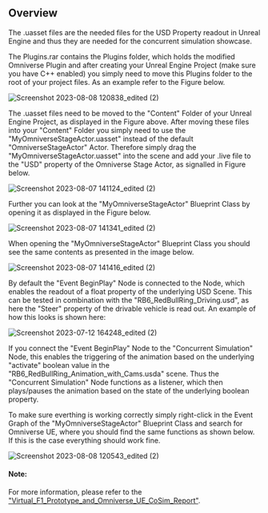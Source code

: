 <h2>Overview</h2>

The .uasset files are the needed files for the USD Property readout in Unreal Engine and thus they are needed for the concurrent simulation showcase.

The Plugins.rar contains the Plugins folder, which holds the modified Omniverse Plugin and after creating your Unreal Engine Project (make sure you have C++ enabled) you simply need to move this Plugins folder to the root of your project files. As an example refer to the Figure below.

![Screenshot 2023-08-08 120838_edited (2)](https://github.com/itsthestranger/omni-virtual-f1-prototype/assets/11008552/f8d11a27-3bea-4946-8ec5-8a8b855de830)


The .uasset files need to be moved to the "Content" Folder of your Unreal Engine Project, as displayed in the Figure above. After moving these files into your "Content" Folder you simply need to use the "MyOmniverseStageActor.uasset" instead of the default "OmniverseStageActor" Actor. Therefore simply drag the "MyOmniverseStageActor.uasset" into the scene and add your .live file to the "USD" property of the Omniverse Stage Actor, as signalled in Figure below.

![Screenshot 2023-08-07 141124_edited (2)](https://github.com/itsthestranger/omni-virtual-f1-prototype/assets/11008552/2829d463-b123-4e15-a9b2-59a9a63ca70d)


Further you can look at the "MyOmniverseStageActor" Blueprint Class by opening it as displayed in the Figure below.

![Screenshot 2023-08-07 141341_edited (2)](https://github.com/itsthestranger/omni-virtual-f1-prototype/assets/11008552/3c002c86-0991-4763-bb88-dce167803f48)


When opening the "MyOmniverseStageActor" Blueprint Class you should see the same contents as presented in the image below. 


![Screenshot 2023-08-07 141416_edited (2)](https://github.com/itsthestranger/omni-virtual-f1-prototype/assets/11008552/f376132a-f631-4a59-bb51-326b3fbe6209)

By default the "Event BeginPlay" Node is connected to the Node, which enables the readout of a float property of the underlying USD Scene. This can be tested in combination with the "RB6_RedBullRing_Driving.usd", as here the "Steer" property of the drivable vehicle is read out. An example of how this looks is shown here:

![Screenshot 2023-07-12 164248_edited (2)](https://github.com/itsthestranger/omni-virtual-f1-prototype/assets/11008552/f031b720-1ae6-404a-9be1-23a6d8f56910)


If you connect the "Event BeginPlay" Node to the "Concurrent Simulation" Node, this enables the triggering of the animation based on the underlying "activate" boolean value in the "RB6_RedBullRing_Animation_with_Cams.usda" scene. Thus the "Concurrent Simulation" Node functions as a listener, which then plays/pauses the animation based on the state of the underlying boolean property.

To make sure everthing is working correctly simply right-click in the Event Graph of the "MyOmniverseStageActor" Blueprint Class and search for Omniverse UE, where you should find the same functions as shown below. If this is the case everything should work fine.

![Screenshot 2023-08-08 120543_edited (2)](https://github.com/itsthestranger/omni-virtual-f1-prototype/assets/11008552/2f0bfcce-da4f-42f1-8757-bbb5283f5bec)




<h4>Note:</h4>
For more information, please refer to the <a href="https://github.com/itsthestranger/omni-virtual-f1-prototype/blob/main/Virtual_F1_Prototype_and_Omniverse_UE_CoSim_Report.pdf">"Virtual_F1_Prototype_and_Omniverse_UE_CoSim_Report"</a>.

